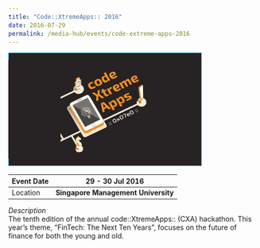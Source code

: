 ```yaml
---
title: "Code::XtremeApps:: 2016"
date: 2016-07-29
permalink: /media-hub/events/code-extreme-apps-2016
---
```

![Code Extreme Apps 2016](/images/media-hub/events/till-2020/code-extreme-apps-2016.png)

| Event Date | **29 - 30 Jul 2016**| 
| -------- | -------- |
| Location   |**Singapore Management University**  | 

*Description*<br>
The tenth edition of the annual code::XtremeApps:: (CXA) hackathon. This year’s theme, “FinTech: The Next Ten Years”, focuses on the future of finance for both the young and old.
